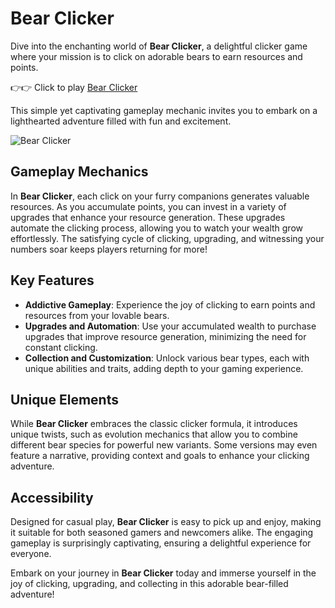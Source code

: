# Bear Clicker

Dive into the enchanting world of **Bear Clicker**, a delightful clicker game where your mission is to click on adorable bears to earn resources and points.

👉👉 Click to play [Bear Clicker](https://playclickergames.org/game/bear-clicker)

 This simple yet captivating gameplay mechanic invites you to embark on a lighthearted adventure filled with fun and excitement.

![Bear Clicker](https://game.playclickergames.org/202502112252113.png)

## Gameplay Mechanics

In **Bear Clicker**, each click on your furry companions generates valuable resources. As you accumulate points, you can invest in a variety of upgrades that enhance your resource generation. These upgrades automate the clicking process, allowing you to watch your wealth grow effortlessly. The satisfying cycle of clicking, upgrading, and witnessing your numbers soar keeps players returning for more!

## Key Features

- **Addictive Gameplay**: Experience the joy of clicking to earn points and resources from your lovable bears.
- **Upgrades and Automation**: Use your accumulated wealth to purchase upgrades that improve resource generation, minimizing the need for constant clicking.
- **Collection and Customization**: Unlock various bear types, each with unique abilities and traits, adding depth to your gaming experience.

## Unique Elements

While **Bear Clicker** embraces the classic clicker formula, it introduces unique twists, such as evolution mechanics that allow you to combine different bear species for powerful new variants. Some versions may even feature a narrative, providing context and goals to enhance your clicking adventure.

## Accessibility

Designed for casual play, **Bear Clicker** is easy to pick up and enjoy, making it suitable for both seasoned gamers and newcomers alike. The engaging gameplay is surprisingly captivating, ensuring a delightful experience for everyone.

Embark on your journey in **Bear Clicker** today and immerse yourself in the joy of clicking, upgrading, and collecting in this adorable bear-filled adventure!
